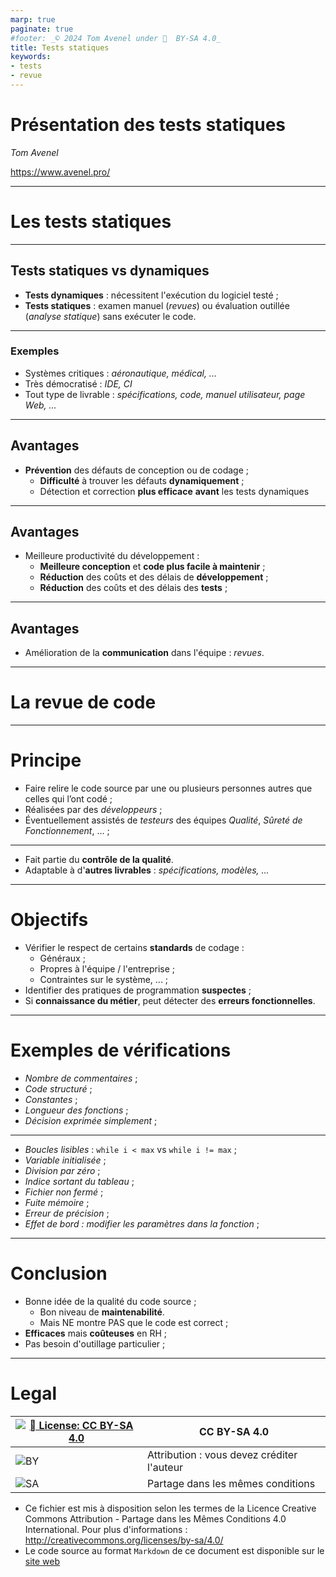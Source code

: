 ```yaml
---
marp: true
paginate: true
#footer: _© 2024 Tom Avenel under 󰵫  BY-SA 4.0_
title: Tests statiques
keywords:
- tests
- revue
---
```


<!-- _backgroundColor: "#000" -->
<!-- _color: "red" -->

# Présentation des tests statiques

_Tom Avenel_

<https://www.avenel.pro/>

---

<!-- _class: titre -->
# Les tests statiques

---

## Tests statiques vs dynamiques

- **Tests dynamiques** : nécessitent l'exécution du logiciel testé ;
- **Tests statiques** : examen manuel (_revues_) ou évaluation outillée (_analyse statique_) sans exécuter le code.

---

### Exemples

- Systèmes critiques : _aéronautique, médical, ..._
- Très démocratisé : _IDE, CI_
- Tout type de livrable : _spécifications, code, manuel utilisateur, page Web, ..._

---

## Avantages

- **Prévention** des défauts de conception ou de codage ;
  + **Difficulté** à trouver les défauts **dynamiquement** ;
  + Détection et correction **plus efficace** **avant** les tests dynamiques

---

## Avantages

- Meilleure productivité du développement :
  + **Meilleure conception** et **code plus facile à maintenir** ;
  + **Réduction** des coûts et des délais de **développement** ;
  + **Réduction** des coûts et des délais des **tests** ;

---

## Avantages

- Amélioration de la **communication** dans l'équipe : _revues_.

---

<!-- _class: titre -->
# La revue de code

---

# Principe

- Faire relire le code source par une ou plusieurs personnes autres que celles qui l’ont codé ;
- Réalisées par des _développeurs_ ;
- Éventuellement assistés de _testeurs_ des équipes _Qualité_, _Sûreté de Fonctionnement_, ... ;

---

- Fait partie du **contrôle de la qualité**.
- Adaptable à d'**autres livrables** : _spécifications, modèles, ..._

---

# Objectifs

- Vérifier le respect de certains **standards** de codage :
  + Généraux ;
  + Propres à l'équipe / l'entreprise ;
  + Contraintes sur le système, ... ;
- Identifier des pratiques de programmation **suspectes** ;
- Si **connaissance du métier**, peut détecter des **erreurs fonctionnelles**.

---

# Exemples de vérifications

- _Nombre de commentaires_ ;
- _Code structuré_ ;
- _Constantes_ ;
- _Longueur des fonctions_ ;
- _Décision exprimée simplement_ ;

---

- _Boucles lisibles_ : `while i < max` vs `while i != max` ;
- _Variable initialisée_ ;
- _Division par zéro_ ;
- _Indice sortant du tableau_ ;
- _Fichier non fermé_ ;
- _Fuite mémoire_ ;
- _Erreur de précision_ ;
- _Effet de bord : modifier les paramètres dans la fonction_ ;

---

# Conclusion 

- Bonne idée de la qualité du code source ;
  + Bon niveau de **maintenabilité**.
  + Mais NE montre PAS que le code est correct ;
- **Efficaces** mais **coûteuses** en RH ;
- Pas besoin d'outillage particulier ;

---

<!-- class: legal -->

# Legal

| [![󰵫  License: CC BY-SA 4.0](https://mirrors.creativecommons.org/presskit/buttons/88x31/svg/by-sa.svg)](http://creativecommons.org/licenses/by-sa/4.0/) | CC BY-SA 4.0 |
| ---------------------------------------------------------------- | ------------------------------------------ |
| ![BY](https://mirrors.creativecommons.org/presskit/icons/by.svg) | Attribution : vous devez créditer l'auteur |
| ![SA](https://mirrors.creativecommons.org/presskit/icons/sa.svg) | Partage dans les mêmes conditions          |

- Ce fichier est mis à disposition selon les termes de la Licence Creative Commons Attribution - Partage dans les Mêmes Conditions 4.0 International. Pour plus d'informations : <http://creativecommons.org/licenses/by-sa/4.0/>
- Le code source au format `Markdown` de ce document est disponible sur le [site web][site-perso]

[site-perso]: https://www.avenel.pro/
